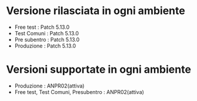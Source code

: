 # Versione rilasciata in ogni ambiente

- Free test : Patch 5.13.0
- Test Comuni : Patch 5.13.0
- Pre subentro : Patch 5.13.0
- Produzione : Patch 5.13.0


# Versioni supportate in ogni ambiente

- Produzione : ANPR02(attiva)
- Free test, Test Comuni, Presubentro : ANPR02(attiva)
